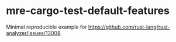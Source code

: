 # mre-cargo-test-default-features

Minimal reproducible example for <https://github.com/rust-lang/rust-analyzer/issues/13008>.
